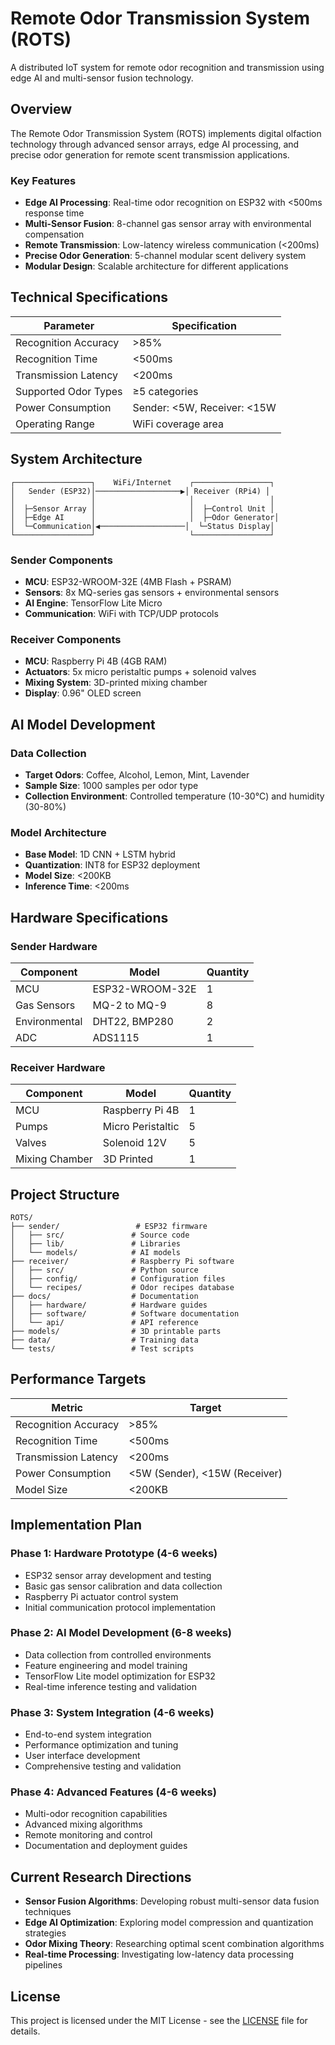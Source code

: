 # Remote Odor Transmission System (ROTS)

A distributed IoT system for remote odor recognition and transmission using edge AI and multi-sensor fusion technology.

## Overview

The Remote Odor Transmission System (ROTS) implements digital olfaction technology through advanced sensor arrays, edge AI processing, and precise odor generation for remote scent transmission applications.

### Key Features

- **Edge AI Processing**: Real-time odor recognition on ESP32 with <500ms response time
- **Multi-Sensor Fusion**: 8-channel gas sensor array with environmental compensation
- **Remote Transmission**: Low-latency wireless communication (<200ms)
- **Precise Odor Generation**: 5-channel modular scent delivery system
- **Modular Design**: Scalable architecture for different applications

## Technical Specifications

| Parameter | Specification |
|-----------|---------------|
| Recognition Accuracy | >85% |
| Recognition Time | <500ms |
| Transmission Latency | <200ms |
| Supported Odor Types | ≥5 categories |
| Power Consumption | Sender: <5W, Receiver: <15W |
| Operating Range | WiFi coverage area |

## System Architecture

```
┌─────────────────┐    WiFi/Internet    ┌─────────────────┐
│   Sender (ESP32)│───────────────────▶│ Receiver (RPi4) │
│                 │                     │                 │
│  ├─Sensor Array │                     │  ├─Control Unit │
│  ├─Edge AI      │                     │  ├─Odor Generator│
│  └─Communication│◀───────────────────│  └─Status Display│
└─────────────────┘                     └─────────────────┘
```

### Sender Components
- **MCU**: ESP32-WROOM-32E (4MB Flash + PSRAM)
- **Sensors**: 8x MQ-series gas sensors + environmental sensors
- **AI Engine**: TensorFlow Lite Micro
- **Communication**: WiFi with TCP/UDP protocols

### Receiver Components
- **MCU**: Raspberry Pi 4B (4GB RAM)
- **Actuators**: 5x micro peristaltic pumps + solenoid valves
- **Mixing System**: 3D-printed mixing chamber
- **Display**: 0.96" OLED screen


## AI Model Development

### Data Collection
- **Target Odors**: Coffee, Alcohol, Lemon, Mint, Lavender
- **Sample Size**: 1000 samples per odor type
- **Collection Environment**: Controlled temperature (10-30°C) and humidity (30-80%)

### Model Architecture
- **Base Model**: 1D CNN + LSTM hybrid
- **Quantization**: INT8 for ESP32 deployment
- **Model Size**: <200KB
- **Inference Time**: <200ms


## Hardware Specifications

### Sender Hardware
| Component | Model | Quantity |
|-----------|-------|----------|
| MCU | ESP32-WROOM-32E | 1 |
| Gas Sensors | MQ-2 to MQ-9 | 8 |
| Environmental | DHT22, BMP280 | 2 |
| ADC | ADS1115 | 1 |

### Receiver Hardware
| Component | Model | Quantity |
|-----------|-------|----------|
| MCU | Raspberry Pi 4B | 1 |
| Pumps | Micro Peristaltic | 5 |
| Valves | Solenoid 12V | 5 |
| Mixing Chamber | 3D Printed | 1 |

## Project Structure

```
ROTS/
├── sender/                 # ESP32 firmware
│   ├── src/               # Source code
│   ├── lib/               # Libraries
│   └── models/            # AI models
├── receiver/              # Raspberry Pi software
│   ├── src/               # Python source
│   ├── config/            # Configuration files
│   └── recipes/           # Odor recipes database
├── docs/                  # Documentation
│   ├── hardware/          # Hardware guides
│   ├── software/          # Software documentation
│   └── api/               # API reference
├── models/                # 3D printable parts
├── data/                  # Training data
└── tests/                 # Test scripts
```


## Performance Targets

| Metric | Target |
|--------|--------|
| Recognition Accuracy | >85% |
| Recognition Time | <500ms |
| Transmission Latency | <200ms |
| Power Consumption | <5W (Sender), <15W (Receiver) |
| Model Size | <200KB |

## Implementation Plan

### Phase 1: Hardware Prototype (4-6 weeks)
- ESP32 sensor array development and testing
- Basic gas sensor calibration and data collection
- Raspberry Pi actuator control system
- Initial communication protocol implementation

### Phase 2: AI Model Development (6-8 weeks)
- Data collection from controlled environments
- Feature engineering and model training
- TensorFlow Lite model optimization for ESP32
- Real-time inference testing and validation

### Phase 3: System Integration (4-6 weeks)
- End-to-end system integration
- Performance optimization and tuning
- User interface development
- Comprehensive testing and validation

### Phase 4: Advanced Features (4-6 weeks)
- Multi-odor recognition capabilities
- Advanced mixing algorithms
- Remote monitoring and control
- Documentation and deployment guides

## Current Research Directions

- **Sensor Fusion Algorithms**: Developing robust multi-sensor data fusion techniques
- **Edge AI Optimization**: Exploring model compression and quantization strategies
- **Odor Mixing Theory**: Researching optimal scent combination algorithms
- **Real-time Processing**: Investigating low-latency data processing pipelines



## License

This project is licensed under the MIT License - see the [LICENSE](LICENSE) file for details.
